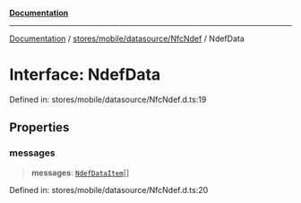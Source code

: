 [**Documentation**](../../../../../index.md)

***

[Documentation](../../../../../index.md) / [stores/mobile/datasource/NfcNdef](../index.md) / NdefData

# Interface: NdefData

Defined in: stores/mobile/datasource/NfcNdef.d.ts:19

## Properties

### messages

> **messages**: [`NdefDataItem`](NdefDataItem.md)[]

Defined in: stores/mobile/datasource/NfcNdef.d.ts:20
